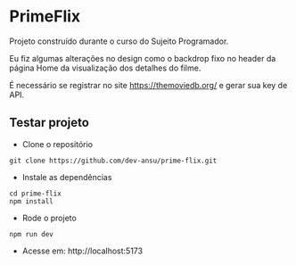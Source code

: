 # PrimeFlix

Projeto construído durante o curso do Sujeito Programador.

Eu fiz algumas alterações no design como o backdrop fixo no header da página Home da visualização dos detalhes do filme.

É necessário se registrar no site https://themoviedb.org/ e gerar sua key de API.

## Testar projeto

- Clone o repositório
```
git clone https://github.com/dev-ansu/prime-flix.git
```
- Instale as dependências
```
cd prime-flix
npm install
```
- Rode o projeto
```
npm run dev
```
- Acesse em: http://localhost:5173